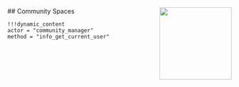 <img style="float: right;width: 162px;" src="logo.svg">
## Community Spaces

```
!!!dynamic_content
actor = "community_manager"
method = "info_get_current_user"
```
